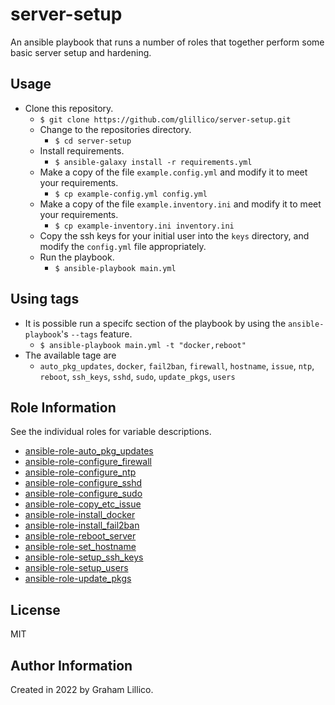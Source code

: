 # server-setup

An ansible playbook that runs a number of roles that together perform some basic server setup and hardening.

## Usage

- Clone this repository.
    - `$ git clone https://github.com/glillico/server-setup.git`
  - Change to the repositories directory.
    - `$ cd server-setup`
  - Install requirements.
    - `$ ansible-galaxy install -r requirements.yml`
  - Make a copy of the file `example.config.yml` and modify it to meet your requirements.
    - `$ cp example-config.yml config.yml`
  - Make a copy of the file `example.inventory.ini` and modify it to meet your requirements.
    - `$ cp example-inventory.ini inventory.ini`
  - Copy the ssh keys for your initial user into the `keys` directory, and modify the `config.yml` file appropriately. 
  - Run the playbook.
    - `$ ansible-playbook main.yml`

## Using tags

- It is possible run a specifc section of the playbook by using the `ansible-playbook`'s `--tags` feature.
    - `$ ansible-playbook main.yml -t "docker,reboot"`
- The available tage are 
    - `auto_pkg_updates`, `docker`, `fail2ban`, `firewall`, `hostname`, `issue`, `ntp`, `reboot`, `ssh_keys`, `sshd`, `sudo`, `update_pkgs`, `users`

## Role Information

See the individual roles for variable descriptions.

- [ansible-role-auto_pkg_updates](https://github.com/glillico/ansible-role-auto_pkg_updates)<br>
- [ansible-role-configure_firewall](https://github.com/glillico/ansible-role-configure_firewall)<br>
- [ansible-role-configure_ntp](https://github.com/glillico/ansible-role-configure_ntp)<br>
- [ansible-role-configure_sshd](https://github.com/glillico/ansible-role-configure_sshd)<br>
- [ansible-role-configure_sudo](https://github.com/glillico/ansible-role-configure_sudo)<br>
- [ansible-role-copy_etc_issue](https://github.com/glillico/ansible-role-copy_etc_issue)
- [ansible-role-install_docker](https://github.com/glillico/ansible-role-install_docker)<br>
- [ansible-role-install_fail2ban](https://github.com/glillico/ansible-role-install_fail2ban)<br>
- [ansible-role-reboot_server](https://github.com/glillico/ansible-role-reboot_server)<br>
- [ansible-role-set_hostname](https://github.com/glillico/ansible-role-set_hostname)<br>
- [ansible-role-setup_ssh_keys](https://github.com/glillico/ansible-role-setup_ssh_keys)<br>
- [ansible-role-setup_users](https://github.com/glillico/ansible-role-setup_users)<br>
- [ansible-role-update_pkgs](https://github.com/glillico/ansible-role-update_pkgs)<br>

## License

MIT

## Author Information

Created in 2022 by Graham Lillico.
